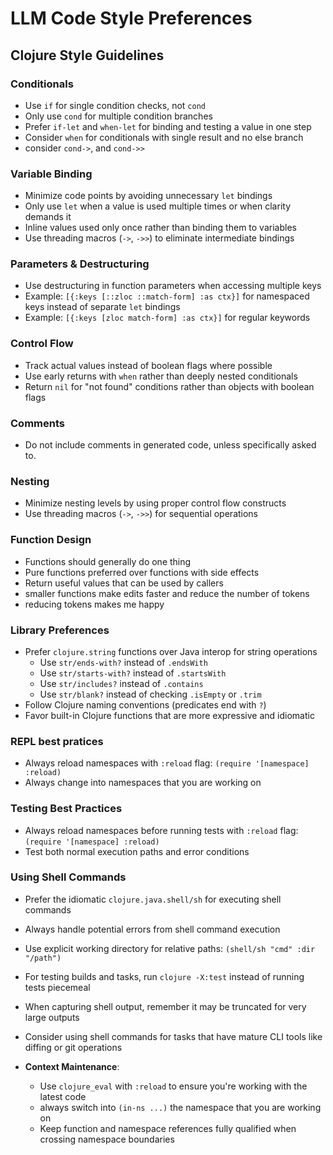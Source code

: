 # LLM Code Style Preferences

## Clojure Style Guidelines

### Conditionals
- Use `if` for single condition checks, not `cond`
- Only use `cond` for multiple condition branches
- Prefer `if-let` and `when-let` for binding and testing a value in one step
- Consider `when` for conditionals with single result and no else branch
- consider `cond->`, and `cond->>`

### Variable Binding
- Minimize code points by avoiding unnecessary `let` bindings
- Only use `let` when a value is used multiple times or when clarity demands it
- Inline values used only once rather than binding them to variables
- Use threading macros (`->`, `->>`) to eliminate intermediate bindings

### Parameters & Destructuring
- Use destructuring in function parameters when accessing multiple keys
- Example: `[{:keys [::zloc ::match-form] :as ctx}]` for namespaced keys instead of separate `let` bindings
- Example: `[{:keys [zloc match-form] :as ctx}]` for regular keywords

### Control Flow
- Track actual values instead of boolean flags where possible
- Use early returns with `when` rather than deeply nested conditionals
- Return `nil` for "not found" conditions rather than objects with boolean flags

### Comments
- Do not include comments in generated code, unless specifically asked to.

### Nesting
- Minimize nesting levels by using proper control flow constructs
- Use threading macros (`->`, `->>`) for sequential operations

### Function Design
- Functions should generally do one thing
- Pure functions preferred over functions with side effects
- Return useful values that can be used by callers
- smaller functions make edits faster and reduce the number of tokens
- reducing tokens makes me happy

### Library Preferences
- Prefer `clojure.string` functions over Java interop for string operations
  - Use `str/ends-with?` instead of `.endsWith`
  - Use `str/starts-with?` instead of `.startsWith`
  - Use `str/includes?` instead of `.contains`
  - Use `str/blank?` instead of checking `.isEmpty` or `.trim`
- Follow Clojure naming conventions (predicates end with `?`)
- Favor built-in Clojure functions that are more expressive and idiomatic

### REPL best pratices
- Always reload namespaces with `:reload` flag: `(require '[namespace] :reload)`
- Always change into namespaces that you are working on

### Testing Best Practices
- Always reload namespaces before running tests with `:reload` flag: `(require '[namespace] :reload)`
- Test both normal execution paths and error conditions

### Using Shell Commands
- Prefer the idiomatic `clojure.java.shell/sh` for executing shell commands
- Always handle potential errors from shell command execution
- Use explicit working directory for relative paths: `(shell/sh "cmd" :dir "/path")`
- For testing builds and tasks, run `clojure -X:test` instead of running tests piecemeal
- When capturing shell output, remember it may be truncated for very large outputs
- Consider using shell commands for tasks that have mature CLI tools like diffing or git operations

- **Context Maintenance**:
  - Use `clojure_eval` with `:reload` to ensure you're working with the latest code
  - always switch into `(in-ns ...)` the namespace that you are working on
  - Keep function and namespace references fully qualified when crossing namespace boundaries
